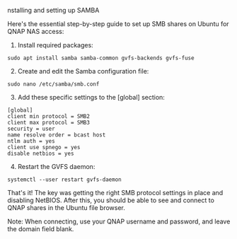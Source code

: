 nstalling and setting up SAMBA

Here's the essential step-by-step guide to set up SMB shares on Ubuntu for QNAP NAS access:

1. Install required packages:

```
sudo apt install samba samba-common gvfs-backends gvfs-fuse
```

2. Create and edit the Samba configuration file:
```
sudo nano /etc/samba/smb.conf
```


3. Add these specific settings to the [global] section:
```
[global]
client min protocol = SMB2
client max protocol = SMB3
security = user
name resolve order = bcast host
ntlm auth = yes
client use spnego = yes
disable netbios = yes
```


4. Restart the GVFS daemon:

```
systemctl --user restart gvfs-daemon
```

That's it! The key was getting the right SMB protocol settings in place and disabling NetBIOS. After this, you should be able to see and connect to QNAP shares in the Ubuntu file browser.

Note: When connecting, use your QNAP username and password, and leave the domain field blank.